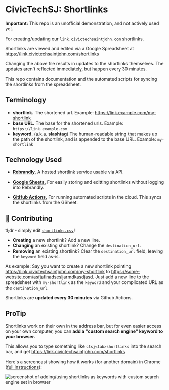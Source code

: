 # CivicTechSJ: Shortlinks

**Important:** This repo is an unofficial demonstration, and not actively used yet.

For creating/updating our `link.civictechsaintjohn.com` shortlinks.

Shortlinks are viewed and edited via a Google Spreadsheet at https://link.civictechsaintjohn.com/shortlinks

Changing the above file results in updates to the shortlinks themselves.
The updates aren't reflected immediately, but happen every 30 minutes.

This repo contains documentation and the automated scripts for syncing the shortlinks from the spreadsheet.

## Terminology

- **shortlink.** The shortened url. Example: https://link.example.com/my-shortlink
- **base URL.** The base for the shortened urls. Example: `https://link.example.com`
- **keyword.** (a.k.a. **slashtag**) The human-readable string that
  makes up the path of the shortlink, and is appended to the base URL.
Example: `my-shortlink`

## Technology Used

- [**Rebrandly.**][rebrandly] A hosted shortlink service usable via API.
- [**Google Sheets.**][sheets] For easily storing and editting shortlinks without logging into Rebrandly.
- [**GitHub Actions.**][actions] For running automated scripts in the cloud. This syncs the shortlinks from the GSheet.

   [actions]: https://help.github.com/en/actions
   [rebrandly]: https://www.rebrandly.com/
   [sheets]: https://zapier.com/learn/google-sheets/google-sheets-tutorial/

## :muscle: Contributing

tl;dr - simply edit [`shortlinks.csv`](/shortlinks.csv)!

- **Creating** a new shortlink? Add a new line.
- **Changing** an existing shortlink? Change the `destination_url`.
- **Removing** an existing shortlink? Clear the `destination_url` field, leaving the `keyword` field as-is.

As example: Say you want to create a new shortlink pointing
https://link.civictechsaintjohn.com/my-shortlink to
https://some-website.com/asfjaflnadsesljarmdkasdjasd. Just add a new line to
the spreadsheet with `my-shortlink` as the `keyword` and your complicated
URL as the `destination_url`.

Shortlinks are **updated every 30 minutes** via Github Actions.

## ProTip

Shortlinks work on their own in the address bar, but for even easier access on
your own computer, you can **add a "custom search engine" keyword to your
browser.**

This allows you to type something like `ctsj<tab>shortlinks` into the search bar,
and get https://link.civictechsaintjohn.com/shortlinks

Here's a screencast showing how it works (for another domain) in Chrome ([full instructions](https://www.techrepublic.com/article/pro-tip-add-custom-search-engines-in-chrome-for-more-efficient-searching/)):

![screenshot of adding/using shortlinks as keywords with custom search engine set in browser](https://i.imgur.com/2D8B7kS.gif)
